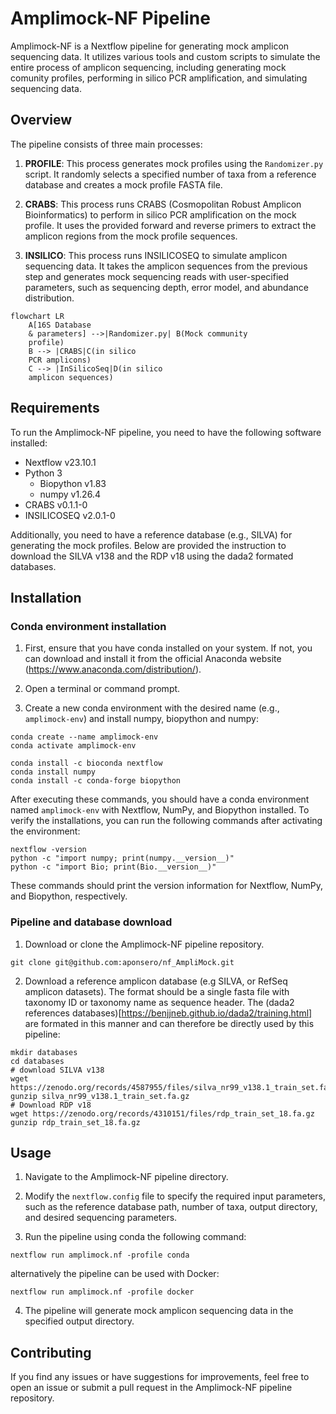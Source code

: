 # Amplimock-NF Pipeline

Amplimock-NF is a Nextflow pipeline for generating mock amplicon sequencing data. It utilizes various tools and custom scripts to simulate the entire process of amplicon sequencing, including generating mock comunity profiles, performing in silico PCR amplification, and simulating sequencing data.

## Overview

The pipeline consists of three main processes:

1. **PROFILE**: This process generates mock profiles using the `Randomizer.py` script. It randomly selects a specified number of taxa from a reference database and creates a mock profile FASTA file.

2. **CRABS**: This process runs CRABS (Cosmopolitan Robust Amplicon Bioinformatics) to perform in silico PCR amplification on the mock profile. It uses the provided forward and reverse primers to extract the amplicon regions from the mock profile sequences.

3. **INSILICO**: This process runs INSILICOSEQ to simulate amplicon sequencing data. It takes the amplicon sequences from the previous step and generates mock sequencing reads with user-specified parameters, such as sequencing depth, error model, and abundance distribution.

```
flowchart LR
    A[16S Database 
    & parameters] -->|Randomizer.py| B(Mock community 
    profile)
    B --> |CRABS|C(in silico 
    PCR amplicons)
    C --> |InSilicoSeq|D(in silico 
    amplicon sequences)
```

## Requirements

To run the Amplimock-NF pipeline, you need to have the following software installed:

- Nextflow v23.10.1
- Python 3
	- Biopython v1.83
	- numpy v1.26.4
- CRABS v0.1.1-0
- INSILICOSEQ v2.0.1-0

Additionally, you need to have a reference database (e.g., SILVA) for generating the mock profiles. Below are provided the instruction to download the SILVA v138 and the RDP v18 using the dada2 formated databases.

## Installation

### Conda environment installation

1. First, ensure that you have conda installed on your system. If not, you can download and install it from the official Anaconda website (https://www.anaconda.com/distribution/).

2. Open a terminal or command prompt.

3. Create a new conda environment with the desired name (e.g., `amplimock-env`) and install numpy, biopython and numpy:

```
conda create --name amplimock-env 
conda activate amplimock-env

conda install -c bioconda nextflow
conda install numpy
conda install -c conda-forge biopython
```

After executing these commands, you should have a conda environment named `amplimock-env` with Nextflow, NumPy, and Biopython installed. To verify the installations, you can run the following commands after activating the environment:

```
nextflow -version
python -c "import numpy; print(numpy.__version__)"
python -c "import Bio; print(Bio.__version__)"
```

These commands should print the version information for Nextflow, NumPy, and Biopython, respectively.

### Pipeline and database download

1. Download or clone the Amplimock-NF pipeline repository.
```
git clone git@github.com:aponsero/nf_AmpliMock.git
```

2. Download a reference amplicon database (e.g SILVA, or RefSeq amplicon datasets). The format should be a single fasta file with taxonomy ID or taxonomy name as sequence header. The (dada2 references databases)[https://benjjneb.github.io/dada2/training.html] are formated in this manner and can therefore be directly used by this pipeline:

```
mkdir databases
cd databases
# download SILVA v138
wget https://zenodo.org/records/4587955/files/silva_nr99_v138.1_train_set.fa.gz
gunzip silva_nr99_v138.1_train_set.fa.gz
# Download RDP v18
wget https://zenodo.org/records/4310151/files/rdp_train_set_18.fa.gz
gunzip rdp_train_set_18.fa.gz
```

## Usage

1. Navigate to the Amplimock-NF pipeline directory.

2. Modify the `nextflow.config` file to specify the required input parameters, such as the reference database path, number of taxa, output directory, and desired sequencing parameters.

3. Run the pipeline using conda the following command:
```
nextflow run amplimock.nf -profile conda
```
alternatively the pipeline can be used with Docker:
```
nextflow run amplimock.nf -profile docker
```
4. The pipeline will generate mock amplicon sequencing data in the specified output directory.


## Contributing

If you find any issues or have suggestions for improvements, feel free to open an issue or submit a pull request in the Amplimock-NF pipeline repository.
